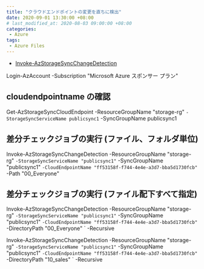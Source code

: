 ```yaml
---
title: "クラウドエンドポイントの変更を直ちに検出"
date: 2020-09-01 13:30:00 +08:00
# last_modified_at: 2020-08-03 09:00:00 +08:00
categories: 
 - Azure
tags: 
 - Azure Files
---
```

+ [Invoke-AzStorageSyncChangeDetection](https://docs.microsoft.com/ja-jp/powershell/module/az.storagesync/invoke-azstoragesyncchangedetection?view=azps-4.6.1)


Login-AzAccount -Subscription "Microsoft Azure スポンサー プラン"

## cloudendpointname の確認
Get-AzStorageSyncCloudEndpoint -ResourceGroupName "storage-rg" `
-StorageSyncServiceName publicsync1 `
-SyncGroupName publicsync1

## 差分チェックジョブの実行 (ファイル、フォルダ単位) 
Invoke-AzStorageSyncChangeDetection -ResourceGroupName "storage-rg" `
-StorageSyncServiceName "publicsync1" `
-SyncGroupName "publicsync1" `
-CloudEndpointName "ff53158f-f744-4e4e-a3d7-bba5d1730fcb" `
-Path "00_Everyone"

## 差分チェックジョブの実行 (ファイル配下すべて指定)
Invoke-AzStorageSyncChangeDetection -ResourceGroupName "storage-rg" `
-StorageSyncServiceName "publicsync1" `
-SyncGroupName "publicsync1" `
-CloudEndpointName "ff53158f-f744-4e4e-a3d7-bba5d1730fcb" `
-DirectoryPath "00_Everyone" `
-Recursive

Invoke-AzStorageSyncChangeDetection -ResourceGroupName "storage-rg" `
-StorageSyncServiceName "publicsync1" `
-SyncGroupName "publicsync1" `
-CloudEndpointName "ff53158f-f744-4e4e-a3d7-bba5d1730fcb" `
-DirectoryPath "10_sales" `
-Recursive
